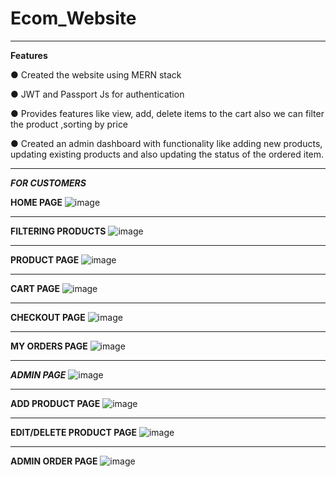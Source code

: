 # Ecom_Website
---

**Features**

● Created the website using MERN stack

● JWT and Passport Js for authentication

● Provides features like view, add, delete items to the cart also we can filter the product ,sorting by price

● Created an admin dashboard with functionality like adding new products, updating existing products and also updating
  the status of the ordered item.



---
_**FOR CUSTOMERS**_

**HOME PAGE**
![image](https://github.com/abhishekbahr/Ecom_Website/assets/96624688/a3eb884c-e21f-44d7-81d9-90dbd32dc2f2)

---
**FILTERING PRODUCTS**
![image](https://github.com/abhishekbahr/Ecom_Website/assets/96624688/7bedf050-116f-42db-8ea6-83b1089b0d85)

---
**PRODUCT PAGE**
![image](https://github.com/abhishekbahr/Ecom_Website/assets/96624688/0b04b175-473a-4c30-82d3-2a2e4333fae4)

---
**CART PAGE**
![image](https://github.com/abhishekbahr/Ecom_Website/assets/96624688/d554216c-1bed-4486-8614-9ce8a1bbc193)

---
**CHECKOUT PAGE**
![image](https://github.com/abhishekbahr/Ecom_Website/assets/96624688/9dc95ff7-1bb7-4299-9f37-5d333b7c7d10)

---
**MY ORDERS PAGE**
![image](https://github.com/abhishekbahr/Ecom_Website/assets/96624688/8248f75f-4a6d-46f5-89fb-8b38410b89e7)

---
_**ADMIN PAGE**_
![image](https://github.com/abhishekbahr/Ecom_Website/assets/96624688/cebb861d-22e8-4f42-b34b-b40cb28c2285)

---
**ADD PRODUCT PAGE**
![image](https://github.com/abhishekbahr/Ecom_Website/assets/96624688/95ee5d30-f0cb-44a5-b9c9-3bfbd380d9f9)

---
**EDIT/DELETE PRODUCT PAGE**
![image](https://github.com/abhishekbahr/Ecom_Website/assets/96624688/c071e5cf-a36b-4e1a-ab25-03bdab5e4c2a)

---
**ADMIN ORDER PAGE**
![image](https://github.com/abhishekbahr/Ecom_Website/assets/96624688/22754657-45ef-4903-9027-418e5fde1b60)




